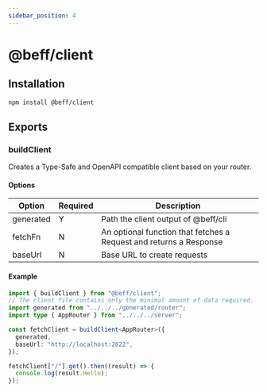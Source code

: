 ```yaml
---
sidebar_position: 4
---
```


# @beff/client

## Installation

```bash
npm install @beff/client
```

## Exports

### buildClient

Creates a Type-Safe and OpenAPI compatible client based on your router.

#### Options

| Option    | Required | Description                                                        |
| --------- | -------- | ------------------------------------------------------------------ |
| generated | Y        | Path the client output of @beff/cli                                |
| fetchFn   | N        | An optional function that fetches a Request and returns a Response |
| baseUrl   | N        | Base URL to create requests                                        |

#### Example

```ts
import { buildClient } from "@beff/client";
// The client file contains only the minimal amount of data required.
import generated from "../../../generated/router";
import type { AppRouter } from "../../../server";

const fetchClient = buildClient<AppRouter>({
  generated,
  baseUrl: "http://localhost:2022",
});

fetchClient["/"].get().then((result) => {
  console.log(result.Hello);
});
```
